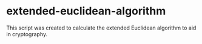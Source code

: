 # extended-euclidean-algorithm
This script was created to calculate the extended Euclidean algorithm to aid in cryptography.
